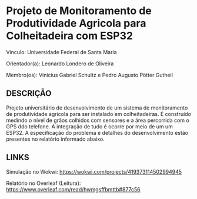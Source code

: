 # Projeto de Monitoramento de Produtividade Agricola para Colheitadeira com ESP32

Vínculo: Universidade Federal de Santa Maria

Orientador(a): Leonardo Londero de Oliveira

Membro(os): Vinícius Gabriel Schultz e Pedro Augusto Pötter Gutheil

## DESCRIÇÃO
Projeto universitário de desenvolvimento de um sistema de monitoramento de produtividade agrícola para ser instalado em colheitadeiras. É construído medindo o nível de grãos colhidos com sensores e a área percorrida com o GPS ddo telefone. A integração de tudo é ocorre por meio de um um ESP32.
A especificação do problema e detalhes do desenvolvimento estão presentes no relatório informado abaixo.


## LINKS

Simulação no Wokwi: https://wokwi.com/projects/419373114502994945

Relatório no Overleaf (Leitura): https://www.overleaf.com/read/hwmgsffbmttb#877c56

